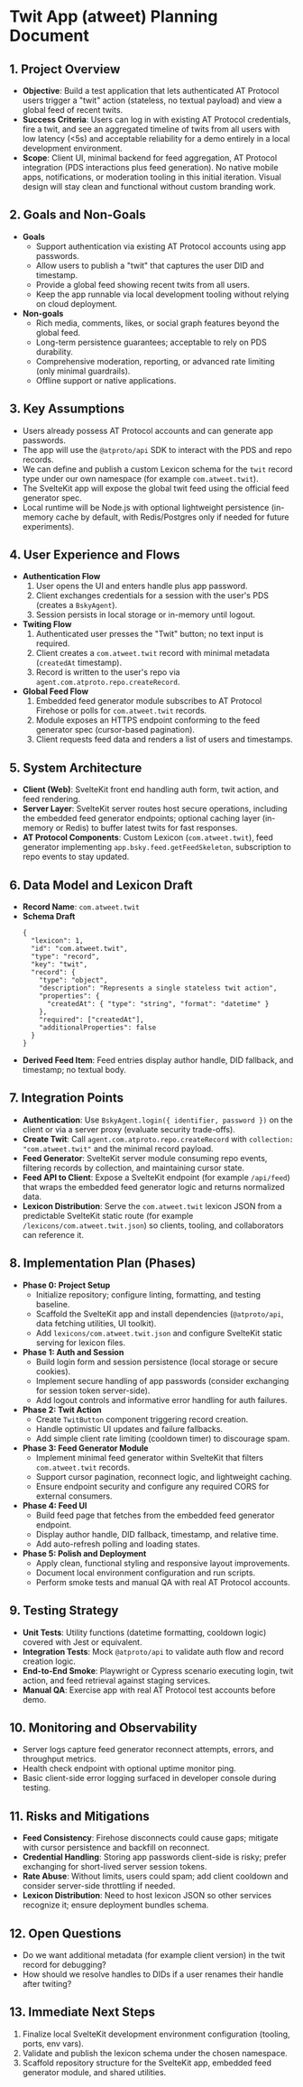 # Twit App (atweet) Planning Document

## 1. Project Overview
- **Objective**: Build a test application that lets authenticated AT Protocol users trigger a "twit" action (stateless, no textual payload) and view a global feed of recent twits.
- **Success Criteria**: Users can log in with existing AT Protocol credentials, fire a twit, and see an aggregated timeline of twits from all users with low latency (<5s) and acceptable reliability for a demo entirely in a local development environment.
- **Scope**: Client UI, minimal backend for feed aggregation, AT Protocol integration (PDS interactions plus feed generation). No native mobile apps, notifications, or moderation tooling in this initial iteration. Visual design will stay clean and functional without custom branding work.

## 2. Goals and Non-Goals
- **Goals**
  - Support authentication via existing AT Protocol accounts using app passwords.
  - Allow users to publish a "twit" that captures the user DID and timestamp.
  - Provide a global feed showing recent twits from all users.
  - Keep the app runnable via local development tooling without relying on cloud deployment.
- **Non-goals**
  - Rich media, comments, likes, or social graph features beyond the global feed.
  - Long-term persistence guarantees; acceptable to rely on PDS durability.
  - Comprehensive moderation, reporting, or advanced rate limiting (only minimal guardrails).
  - Offline support or native applications.

## 3. Key Assumptions
- Users already possess AT Protocol accounts and can generate app passwords.
- The app will use the `@atproto/api` SDK to interact with the PDS and repo records.
- We can define and publish a custom Lexicon schema for the `twit` record type under our own namespace (for example `com.atweet.twit`).
- The SvelteKit app will expose the global twit feed using the official feed generator spec.
- Local runtime will be Node.js with optional lightweight persistence (in-memory cache by default, with Redis/Postgres only if needed for future experiments).

## 4. User Experience and Flows
- **Authentication Flow**
  1. User opens the UI and enters handle plus app password.
  2. Client exchanges credentials for a session with the user's PDS (creates a `BskyAgent`).
  3. Session persists in local storage or in-memory until logout.
- **Twiting Flow**
  1. Authenticated user presses the "Twit" button; no text input is required.
  2. Client creates a `com.atweet.twit` record with minimal metadata (`createdAt` timestamp).
  3. Record is written to the user's repo via `agent.com.atproto.repo.createRecord`.
- **Global Feed Flow**
  1. Embedded feed generator module subscribes to AT Protocol Firehose or polls for `com.atweet.twit` records.
  2. Module exposes an HTTPS endpoint conforming to the feed generator spec (cursor-based pagination).
  3. Client requests feed data and renders a list of users and timestamps.

## 5. System Architecture
- **Client (Web)**: SvelteKit front end handling auth form, twit action, and feed rendering.
- **Server Layer**: SvelteKit server routes host secure operations, including the embedded feed generator endpoints; optional caching layer (in-memory or Redis) to buffer latest twits for fast responses.
- **AT Protocol Components**: Custom Lexicon (`com.atweet.twit`), feed generator implementing `app.bsky.feed.getFeedSkeleton`, subscription to repo events to stay updated.

## 6. Data Model and Lexicon Draft
- **Record Name**: `com.atweet.twit`
- **Schema Draft**
  ```jsonc
  {
    "lexicon": 1,
    "id": "com.atweet.twit",
    "type": "record",
    "key": "twit",
    "record": {
      "type": "object",
      "description": "Represents a single stateless twit action",
      "properties": {
        "createdAt": { "type": "string", "format": "datetime" }
      },
      "required": ["createdAt"],
      "additionalProperties": false
    }
  }
  ```
- **Derived Feed Item**: Feed entries display author handle, DID fallback, and timestamp; no textual body.

## 7. Integration Points
- **Authentication**: Use `BskyAgent.login({ identifier, password })` on the client or via a server proxy (evaluate security trade-offs).
- **Create Twit**: Call `agent.com.atproto.repo.createRecord` with `collection: "com.atweet.twit"` and the minimal record payload.
- **Feed Generator**: SvelteKit server module consuming repo events, filtering records by collection, and maintaining cursor state.
- **Feed API to Client**: Expose a SvelteKit endpoint (for example `/api/feed`) that wraps the embedded feed generator logic and returns normalized data.
- **Lexicon Distribution**: Serve the `com.atweet.twit` lexicon JSON from a predictable SvelteKit static route (for example `/lexicons/com.atweet.twit.json`) so clients, tooling, and collaborators can reference it.

## 8. Implementation Plan (Phases)
- **Phase 0: Project Setup**
  - Initialize repository; configure linting, formatting, and testing baseline.
  - Scaffold the SvelteKit app and install dependencies (`@atproto/api`, data fetching utilities, UI toolkit).
  - Add `lexicons/com.atweet.twit.json` and configure SvelteKit static serving for lexicon files.
- **Phase 1: Auth and Session**
  - Build login form and session persistence (local storage or secure cookies).
  - Implement secure handling of app passwords (consider exchanging for session token server-side).
  - Add logout controls and informative error handling for auth failures.
- **Phase 2: Twit Action**
  - Create `TwitButton` component triggering record creation.
  - Handle optimistic UI updates and failure fallbacks.
  - Add simple client rate limiting (cooldown timer) to discourage spam.
- **Phase 3: Feed Generator Module**
  - Implement minimal feed generator within SvelteKit that filters `com.atweet.twit` records.
  - Support cursor pagination, reconnect logic, and lightweight caching.
  - Ensure endpoint security and configure any required CORS for external consumers.
- **Phase 4: Feed UI**
  - Build feed page that fetches from the embedded feed generator endpoint.
  - Display author handle, DID fallback, timestamp, and relative time.
  - Add auto-refresh polling and loading states.
- **Phase 5: Polish and Deployment**
  - Apply clean, functional styling and responsive layout improvements.
  - Document local environment configuration and run scripts.
  - Perform smoke tests and manual QA with real AT Protocol accounts.

## 9. Testing Strategy
- **Unit Tests**: Utility functions (datetime formatting, cooldown logic) covered with Jest or equivalent.
- **Integration Tests**: Mock `@atproto/api` to validate auth flow and record creation logic.
- **End-to-End Smoke**: Playwright or Cypress scenario executing login, twit action, and feed retrieval against staging services.
- **Manual QA**: Exercise app with real AT Protocol test accounts before demo.

## 10. Monitoring and Observability
- Server logs capture feed generator reconnect attempts, errors, and throughput metrics.
- Health check endpoint with optional uptime monitor ping.
- Basic client-side error logging surfaced in developer console during testing.

## 11. Risks and Mitigations
- **Feed Consistency**: Firehose disconnects could cause gaps; mitigate with cursor persistence and backfill on reconnect.
- **Credential Handling**: Storing app passwords client-side is risky; prefer exchanging for short-lived server session tokens.
- **Rate Abuse**: Without limits, users could spam; add client cooldown and consider server-side throttling if needed.
- **Lexicon Distribution**: Need to host lexicon JSON so other services recognize it; ensure deployment bundles schema.

## 12. Open Questions
- Do we want additional metadata (for example client version) in the twit record for debugging?
- How should we resolve handles to DIDs if a user renames their handle after twiting?

## 13. Immediate Next Steps
1. Finalize local SvelteKit development environment configuration (tooling, ports, env vars).
2. Validate and publish the lexicon schema under the chosen namespace.
3. Scaffold repository structure for the SvelteKit app, embedded feed generator module, and shared utilities.

